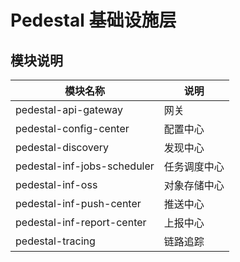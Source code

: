 # Pedestal 基础设施层

## 模块说明
| 模块名称                         | 说明
|------------------------------| ---------------------------
| pedestal-api-gateway         | 网关
| pedestal-config-center       | 配置中心
| pedestal-discovery           | 发现中心
| pedestal-inf-jobs-scheduler  | 任务调度中心
| pedestal-inf-oss             | 对象存储中心
| pedestal-inf-push-center     | 推送中心
| pedestal-inf-report-center   | 上报中心
| pedestal-tracing             | 链路追踪


